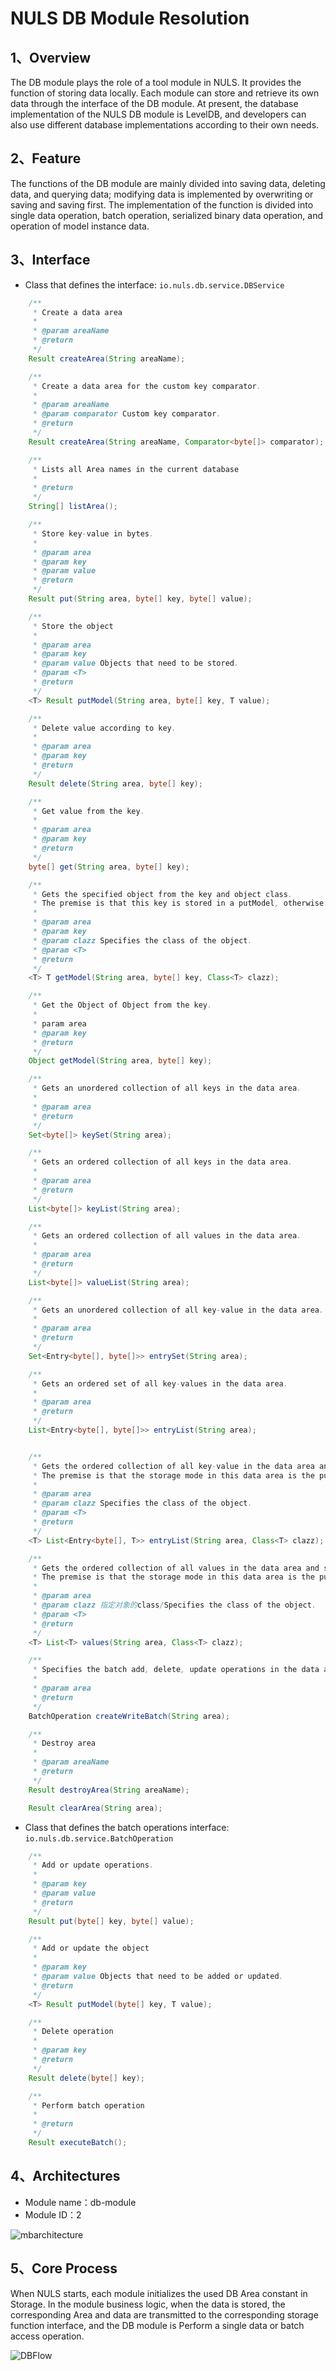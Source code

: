 # NULS DB Module Resolution

## 1、Overview

The DB module plays the role of a tool module in NULS. It provides the function of storing data locally. Each module can store and retrieve its own data through the interface of the DB module. At present, the database implementation of the NULS DB module is LevelDB, and developers can also use different database implementations according to their own needs.

## 2、Feature

The functions of the DB module are mainly divided into saving data, deleting data, and querying data; modifying data is implemented by overwriting or saving and saving first. The implementation of the function is divided into single data operation, batch operation, serialized binary data operation, and operation of model instance data.

## 3、Interface

- Class that defines the interface:  `io.nuls.db.service.DBService`

```java
	/**
     * Create a data area
     *
     * @param areaName
     * @return
     */
    Result createArea(String areaName);

    /**
     * Create a data area for the custom key comparator.
     *
     * @param areaName
     * @param comparator Custom key comparator.
     * @return
     */
    Result createArea(String areaName, Comparator<byte[]> comparator);

    /**
     * Lists all Area names in the current database
     *
     * @return
     */
    String[] listArea();

    /**
     * Store key-value in bytes.
     *
     * @param area
     * @param key
     * @param value
     * @return
     */
    Result put(String area, byte[] key, byte[] value);

    /**
     * Store the object
     *
     * @param area
     * @param key
     * @param value Objects that need to be stored.
     * @param <T>
     * @return
     */
    <T> Result putModel(String area, byte[] key, T value);

    /**
     * Delete value according to key.
     *
     * @param area
     * @param key
     * @return
     */
    Result delete(String area, byte[] key);

    /**
     * Get value from the key.
     *
     * @param area
     * @param key
     * @return
     */
    byte[] get(String area, byte[] key);

    /**
     * Gets the specified object from the key and object class.
     * The premise is that this key is stored in a putModel, otherwise value is null.
     *
     * @param area
     * @param key
     * @param clazz Specifies the class of the object.
     * @param <T>
     * @return
     */
    <T> T getModel(String area, byte[] key, Class<T> clazz);

    /**
     * Get the Object of Object from the key.
     *
     * param area
     * @param key
     * @return
     */
    Object getModel(String area, byte[] key);

    /**
     * Gets an unordered collection of all keys in the data area.
     *
     * @param area
     * @return
     */
    Set<byte[]> keySet(String area);

    /**
     * Gets an ordered collection of all keys in the data area.
     *
     * @param area
     * @return
     */
    List<byte[]> keyList(String area);

    /**
     * Gets an ordered collection of all values in the data area.
     *
     * @param area
     * @return
     */
    List<byte[]> valueList(String area);

    /**
     * Gets an unordered collection of all key-value in the data area.
     *
     * @param area
     * @return
     */
    Set<Entry<byte[], byte[]>> entrySet(String area);

    /**
     * Gets an ordered set of all key-values in the data area.
     *
     * @param area
     * @return
     */
    List<Entry<byte[], byte[]>> entryList(String area);


    /**
     * Gets the ordered collection of all key-value in the data area and specifies the returned value object.
     * The premise is that the storage mode in this data area is the putModel, otherwise value is null.
     *
     * @param area
     * @param clazz Specifies the class of the object.
     * @param <T>
     * @return
     */
    <T> List<Entry<byte[], T>> entryList(String area, Class<T> clazz);

    /**
     * Gets the ordered collection of all values in the data area and specifies the returned value object.
     * The premise is that the storage mode in this data area is the putModel, otherwise value is null.
     *
     * @param area
     * @param clazz 指定对象的class/Specifies the class of the object.
     * @param <T>
     * @return
     */
    <T> List<T> values(String area, Class<T> clazz);

    /**
     * Specifies the batch add, delete, update operations in the data area.
     *
     * @param area
     * @return
     */
    BatchOperation createWriteBatch(String area);

    /**
     * Destroy area
     *
     * @param areaName
     * @return
     */
    Result destroyArea(String areaName);

    Result clearArea(String area);

```



- Class that defines the batch operations interface:  `io.nuls.db.service.BatchOperation`

```java
 	/**
     * Add or update operations.
     *
     * @param key
     * @param value
     * @return
     */
    Result put(byte[] key, byte[] value);

    /**
     * Add or update the object
     *
     * @param key
     * @param value Objects that need to be added or updated.
     * @return
     */
    <T> Result putModel(byte[] key, T value);

    /**
     * Delete operation
     *
     * @param key
     * @return
     */
    Result delete(byte[] key);

    /**
     * Perform batch operation
     *
     * @return
     */
    Result executeBatch();
```



## 4、Architectures

- Module name：db-module
- Module ID：2

![mbarchitecture](storage/DBArchitecture.png)



## 5、Core Process

When NULS starts, each module initializes the used DB Area constant in Storage. In the module business logic, when the data is stored, the corresponding Area and data are transmitted to the corresponding storage function interface, and the DB module is Perform a single data or batch access operation.

![DBFlow](storage/DBFlow.png)